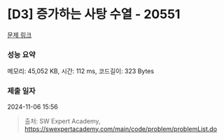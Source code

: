 # [D3] 증가하는 사탕 수열 - 20551 

[문제 링크](https://swexpertacademy.com/main/code/problem/problemDetail.do?contestProbId=AY4XhKTKU0IDFARM) 

### 성능 요약

메모리: 45,052 KB, 시간: 112 ms, 코드길이: 323 Bytes

### 제출 일자

2024-11-06 15:56



> 출처: SW Expert Academy, https://swexpertacademy.com/main/code/problem/problemList.do